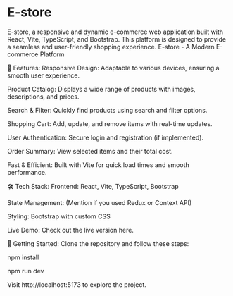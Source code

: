 # E-store
E-store, a responsive and dynamic e-commerce web application built with React, Vite, TypeScript, and Bootstrap. This platform is designed to provide a seamless and user-friendly shopping experience.
E-store - A Modern E-commerce Platform

🚀 Features:
Responsive Design: Adaptable to various devices, ensuring a smooth user experience.

Product Catalog: Displays a wide range of products with images, descriptions, and prices.

Search & Filter: Quickly find products using search and filter options.

Shopping Cart: Add, update, and remove items with real-time updates.

User Authentication: Secure login and registration (if implemented).

Order Summary: View selected items and their total cost.

Fast & Efficient: Built with Vite for quick load times and smooth performance.

🛠️ Tech Stack:
Frontend: React, Vite, TypeScript, Bootstrap

State Management: (Mention if you used Redux or Context API)

Styling: Bootstrap with custom CSS


Live Demo:
Check out the live version here.

📂 Getting Started:
Clone the repository and follow these steps:

npm install

npm run dev

Visit http://localhost:5173 to explore the project.
